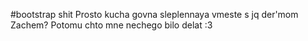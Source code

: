 #bootstrap shit
Prosto kucha govna sleplennaya vmeste s jq der'mom
Zachem?
Potomu chto mne nechego bilo delat :3
